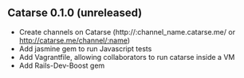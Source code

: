 ## Catarse 0.1.0 (unreleased) ##

- Create channels on Catarse (http://:channel_name.catarse.me/ or http://catarse.me/channel/:name)
- Add jasmine gem to run Javascript tests
- Add Vagrantfile, allowing collaborators to run catarse inside a VM
- Add Rails-Dev-Boost gem
